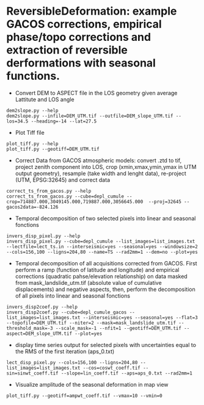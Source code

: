 # ReversibleDeformation: example GACOS corrections, empirical phase/topo corrections and extraction of reversible derformations with seasonal functions.

* Convert DEM to ASPECT file in the LOS geometry given average Lattitute and LOS angle
```
dem2slope.py --help
dem2slope.py --infile=DEM_UTM.tif --outfile=DEM_slope_UTM.tif --los=34.5 --heading=-14 --lat=27.5
```

* Plot Tiff file
```
plot_tiff.py --help
plot_tiff.py --geotiff=DEM_UTM.tif 
```

* Correct Data from GACOS atmospheric models: convert .ztd to tif, project zenith component into LOS, crop (xmin,xmax,ymin,ymax in UTM output geometry), resample (take width and lenght data), re-project (UTM, EPSG:32645) and correct data
```
correct_ts_from_gacos.py --help
correct_ts_from_gacos.py --cube=depl_cumule --crop=714887.000,3049145.000,719887.000,3056645.000  --proj=32645 --gacos2data=-824.126
```

* Temporal decomposition of two selected pixels into linear and seasonal fonctions 
```
invers_disp_pixel.py --help
invers_disp_pixel.py --cube=depl_cumule --list_images=list_images.txt --lectfile=lect_ts.in --interseismic=yes --seasonal=yes --windowsize=2 --cols=156,100 --ligns=204,80 --name=TS --rad2mm=1 --dem=no --plot=yes
```

* Temporal decomposition of all acquisitions corrected from GACOS. First perform a ramp (function of latitude and longitude) and empirical corrections (quadratic pahse/elevation relationship) on data masked from mask\_landslide\_utm.tif (absolute value of cumulative displacements) and negative aspects, then, perform the decomposition of all pixels into linear and seasonal fonctions
```
invers_disp2coef.py --help
invers_disp2coef.py --cube=depl_cumule_gacos --list_images=list_images.txt --interseismic=yes --seasonal=yes --flat=3 --topofile=DEM_UTM.tif --niter=2 --mask=mask_landslide_utm.tif --threshold_mask=-3 --scale_mask=-1 --nfit=1 --geotiff=DEM_UTM.tif --aspect=DEM_slope_UTM.tif --plot=yes
``` 

* display time series output for selected pixels with uncertainties equal to the RMS of the first iteration (aps\_0.txt)
```
lect_disp_pixel.py --cols=156,100 --ligns=204,80 --list_images=list_images.txt --cos=coswt_coeff.tif --sin=sinwt_coeff.tif --slope=lin_coeff.tif --aps=aps_0.txt --rad2mm=1
```

* Visualize amplitude of the seasonal deformation in map view
```
plot_tiff.py --geotiff=ampwt_coeff.tif --vmax=10 --vmin=0
```
